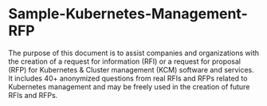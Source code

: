 # Sample-Kubernetes-Management-RFP

The purpose of this document is to assist companies and organizations with the creation of a request for information (RFI) or a request for proposal (RFP) for Kubernetes & Cluster management (KCM) software and services. It includes 40+ anonymized questions from real RFIs and RFPs related to Kubernetes management and may be freely used in the creation of future RFIs and RFPs.
